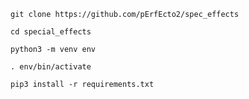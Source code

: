 `git clone https://github.com/pErfEcto2/spec_effects`

`cd special_effects`

`python3 -m venv env`

`. env/bin/activate`

`pip3 install -r requirements.txt`